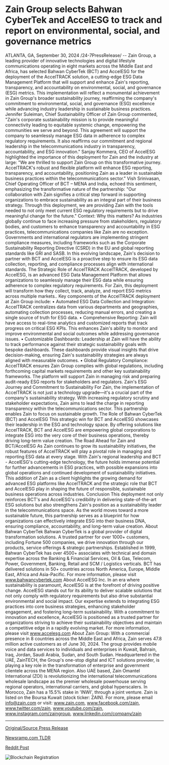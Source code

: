 # Zain Group selects Bahwan CyberTek and AccelESG to track and report on environmental, social, and governance metrics

ATLANTA, GA, September 30, 2024 /24-7PressRelease/ -- Zain Group, a leading provider of innovative technologies and digital lifestyle communications operating in eight markets across the Middle East and Africa, has selected Bahwan CyberTek (BCT) and AccelESG for the deployment of the AccelTRACK solution, a cutting-edge ESG Data Management Platform that will support and enhance Zain's reporting, transparency, and accountability on environmental, social, and governance (ESG) metrics.   This implementation will reflect a monumental achievement in Zain Group's broader sustainability journey, reaffirming the company's commitment to environmental, social, and governance (ESG) excellence while advancing industry leadership in sustainable business practices.  Jennifer Suleiman, Chief Sustainability Officer of Zain Group commented, "Zain's corporate sustainability mission is to provide meaningful connectivity leading to equitable systemic change, empowering the communities we serve and beyond. This agreement will support the company to seamlessly manage ESG data in adherence to complex regulatory requirements. It also reaffirms our commitment and regional leadership in the telecommunications industry in transparency, accountability, and ESG innovation."  Sanjay Kommera, CEO of AccelESG highlighted the importance of this deployment for Zain and the industry at large: "We are thrilled to support Zain Group on this transformative journey. AccelTRACK's robust and flexible platform will enhance ESG reporting, transparency, and accountability, positioning Zain as a leader in sustainable business practices within the telecommunications sector."  Vish Srinivasan, Chief Operating Officer of BCT – MENA and India, echoed this sentiment, emphasizing the transformative nature of the partnership: "Our collaboration with Zain signifies a critical step forward in supporting organizations to embrace sustainability as an integral part of their business strategy. Through this deployment, we are providing Zain with the tools needed to not only meet current ESG regulatory requirements but to drive meaningful change for the future."  Context: Why this matters? As industries globally continue to face increasing pressure from stakeholders, regulatory bodies, and customers to enhance transparency and accountability in ESG practices, telecommunications companies like Zain are no exception. Governments and international regulators are implementing stringent compliance measures, including frameworks such as the Corporate Sustainability Reporting Directive (CSRD) in the EU and global reporting standards like GRI and SASB. In this evolving landscape, Zain's decision to partner with BCT and AccelESG is a proactive step to ensure its ESG data collection, reporting, and compliance processes align with international standards.  The Strategic Role of AccelTRACK  AccelTRACK, developed by AccelESG, is an advanced ESG Data Management Platform that allows organizations to seamlessly manage their ESG data while ensuring adherence to complex regulatory requirements. For Zain, this deployment will transform how they collect, track, analyze, and report ESG metrics across multiple markets..  Key components of the AccelTRACK deployment at Zain Group include: •	Automated ESG Data Collection and Integration: AccelTRACK centralizes data from various departments and geographies, automating collection processes, reducing manual errors, and creating a single source of truth for ESG data. •	Comprehensive Reporting: Zain will have access to real-time analytics and customized reports that track progress on critical ESG KPIs. This enhances Zain's ability to monitor and improve environmental and social outcomes while addressing governance issues. •	Customizable Dashboards: Leadership at Zain will have the ability to track performance against their strategic sustainability goals with bespoke dashboards. These dashboards provide visual insights that drive decision-making, ensuring Zain's sustainability strategies are always aligned with measurable outcomes. •	Global Regulatory Compliance: AccelTRACK ensures Zain Group complies with global regulations, including forthcoming capital markets requirements and other key sustainability frameworks. The platform will support Zain in managing risk and preparing audit-ready ESG reports for stakeholders and regulators.  Zain's ESG Journey and Commitment to Sustainability For Zain, the implementation of AccelTRACK is not just a technology upgrade—it's a crucial part of the company's sustainability strategy. With increasing regulatory scrutiny and stakeholder expectations, Zain aims to lead the charge in reporting transparency within the telecommunications sector. This partnership enables Zain to focus on sustainable growth.   The Role of Bahwan CyberTek (BCT) and AccelESG This strategic win for BCT and AccelESG showcases their leadership in the ESG and technology space. By offering solutions like AccelTRACK, BCT and AccelESG are empowering global corporations to integrate ESG into the very core of their business operations, thereby driving long-term value creation.  The Road Ahead for Zain and BCT/AccelESG As Zain continues to grow its sustainability initiatives, the robust features of AccelTRACK will play a pivotal role in managing and reporting ESG data at every stage. With Zain's regional leadership and BCT - AccelESG's cutting-edge technology, the future holds immense potential for further advancements in ESG practices, with possible expansions into global operations and continued development of sustainability initiatives.  This addition of Zain as a client highlights the growing demand for advanced ESG platforms like AccelTRACK and the strategic role that BCT and AccelESG play in shaping the future of responsible, sustainable business operations across industries.  Conclusion This deployment not only reinforces BCT's and AccelESG's credibility in delivering state-of-the-art ESG solutions but also strengthens Zain's position as a sustainability leader in the telecommunications space. As the world moves toward a more sustainable future, this partnership serves as a blueprint for how organizations can effectively integrate ESG into their business DNA, ensuring compliance, accountability, and long-term value creation.  About Bahwan CyberTek Bahwan CyberTek is a global provider of digital transformation solutions. A trusted partner for over 1000+ customers, including Fortune 500 companies, we drive innovation through our products, service offerings & strategic partnerships. Established in 1999, Bahwan CyberTek has over 4500+ associates with technical and domain expertise across the Banking & Financial Services, Oil & Gas, Telecom, Power, Government, Banking, Retail and SCM / Logistics verticals. BCT has delivered solutions in 50+ countries across North America, Europe, Middle East, Africa and Asia-Pacific. For more information, please visit www.bahwancybertek.com  About AccelESG Inc. In an era where sustainability is paramount, AccelESG is at the forefront of driving positive change. AccelESG stands out for its ability to deliver scalable solutions that not only comply with regulatory requirements but also drive substantial environmental and social impact. Our expertise extends to integrating ESG practices into core business strategies, enhancing stakeholder engagement, and fostering long-term sustainability. With a commitment to innovation and excellence, AccelESG is positioned as a trusted partner for organizations striving to achieve their sustainability objectives and maintain a competitive edge in a rapidly evolving market. For more information, please visit www.accelesg.com  About Zain Group:  With a commercial presence in 8 countries across the Middle East and Africa, Zain serves 47.8 million active customers as of June 30, 2024. The group provides mobile voice and data services to individuals and enterprises in Kuwait, Bahrain, Iraq, Jordan, Saudi Arabia, Sudan, and South Sudan. Headquartered in the UAE, ZainTECH, the Group's one-stop digital and ICT solutions provider, is playing a key role in the transformation of enterprise and government clientele across the MENA region. Also UAE based, Zain Omantel International (ZOI) is revolutionizing the international telecommunications wholesale landscape as the premier wholesale powerhouse serving regional operators, international carriers, and global hyperscalers. In Morocco, Zain has a 15.5% stake in 'INWI', through a joint venture. Zain is listed on the Boursa Kuwait (stock ticker: ZAIN). For more, please email info@zain.com or visit: www.zain.com, www.facebook.com/zain, www.twitter.com/zain, www.youtube.com/zain, www.instagram.com/zaingroup, www.linkedin.com/company/zain 

---

[Original/Source Press Release](https://www.24-7pressrelease.com/press-release/514787/zain-group-selects-bahwan-cybertek-and-accelesg-to-track-and-report-on-environmental-social-and-governance-metrics)
                    

[Newsramp.com TLDR](https://newsramp.com/curated-news/zain-group-partners-with-bahwan-cybertek-and-accelesg-to-enhance-esg-reporting/4da116e21c6b8ac6d55f5f8bf58bff8b) 

 



[Reddit Post](https://www.reddit.com/r/Energy_Climate_News/comments/1fsprk2/zain_group_partners_with_bahwan_cybertek_and/) 



![Blockchain Registration](https://cdn.newsramp.app/24-7PressRelease/qrcode/249/30/kitessdi.webp)